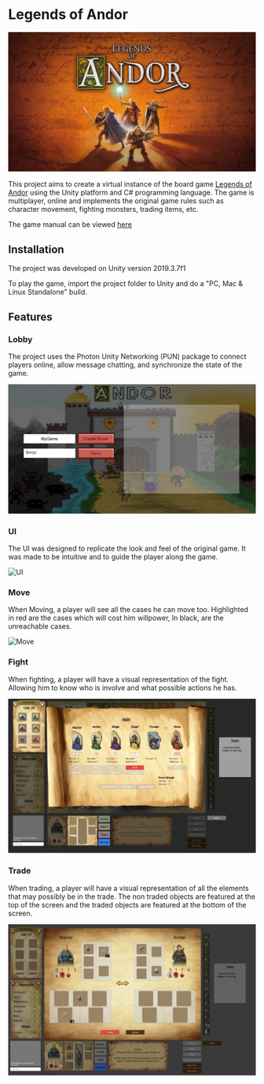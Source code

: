 # Legends of Andor 

![Legends of Andor](./Doc/AndorLogo.jpg)

This project aims to create a virtual instance of the board game [Legends of Andor](https://boardgamegeek.com/boardgame/127398/legends-andor)
using the Unity platform and C# programming language. The game is multiplayer, online and implements the original game rules such as character movement, fighting monsters, trading items, etc.

The game manual can be viewed [here](./Doc/AndorManual.pdf)


## Installation

The project was developed on Unity version 2019.3.7f1

To play the game, import the project folder to Unity and do a "PC, Mac & Linux Standalone" build. 


## Features

### Lobby

The project uses the Photon Unity Networking (PUN) package to connect players online, allow message chatting, and synchronize the state of the game.

![Lobby](./Doc/Lobby2.png)

### UI

The UI was designed to replicate the look and feel of the original game. It was made to be intuitive and to guide the player along the game.

![UI](./Doc/GameDisplay.png)

### Move
When Moving, a player will see all the cases he can move too. Highlighted in red are the cases which will cost him willpower, In black, are the unreachable cases.

![Move](./Doc/MoveDisplay.png)

### Fight
When fighting, a player will have a visual representation of the fight. Allowing him to know who is involve and what possible actions he has.

![Fight](./Doc/Fight2.png)

### Trade
When trading, a player will have a visual representation of all the elements that may possibly be in the trade. The non traded objects are featured at the top of the screen and the traded objects are featured at the bottom of the screen.

![Trade](./Doc/TradeDisplay.png)